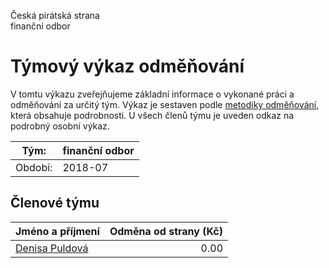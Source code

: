Česká pirátská strana  
finanční odbor

Týmový výkaz odměňování
===========================

V tomtu výkazu zveřejňujeme základní informace o vykonané práci a odměňování
za určitý tým. Výkaz je sestaven podle [metodiky odměňování][metodika],
která obsahuje podrobnosti. U všech členů týmu je uveden odkaz na podrobný osobní výkaz.

Tým:                     | finanční odbor
-----------------------  | --------------------
Období:                  | 2018-07

Členové týmu
--------------

| Jméno a příjmení                  |   Odměna od strany (Kč) |
|:----------------------------------|------------------------:|
| [Denisa Puldová](denisa-puldova/) |                    0.00 |


[metodika]: https://redmine.pirati.cz/projects/po/wiki/Odmenovani
